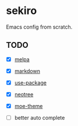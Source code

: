 # sekiro

Emacs config from scratch.

## TODO

- [x] [melpa](https://melpa.org/)
- [x] [markdown](https://jblevins.org/projects/markdown-mode/)
- [x] [use-package](https://melpa.org/#/use-package)
- [x] [neotree](https://github.com/jaypei/emacs-neotree)
- [x] [moe-theme](https://github.com/kuanyui/moe-theme.el "moe-theme")
- [ ] better auto complete

